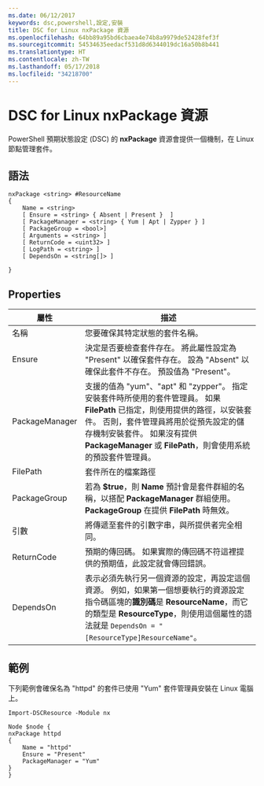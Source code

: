 ```yaml
---
ms.date: 06/12/2017
keywords: dsc,powershell,設定,安裝
title: DSC for Linux nxPackage 資源
ms.openlocfilehash: 64bb89a95bd6cbaea4e74b8a9979de52428fef3f
ms.sourcegitcommit: 54534635eedacf531d8d6344019dc16a50b8b441
ms.translationtype: HT
ms.contentlocale: zh-TW
ms.lasthandoff: 05/17/2018
ms.locfileid: "34218700"
---
```

# <a name="dsc-for-linux-nxpackage-resource"></a>DSC for Linux nxPackage 資源

PowerShell 預期狀態設定 (DSC) 的 **nxPackage** 資源會提供一個機制，在 Linux 節點管理套件。

## <a name="syntax"></a>語法

```
nxPackage <string> #ResourceName
{
    Name = <string>
    [ Ensure = <string> { Absent | Present }  ]
    [ PackageManager = <string> { Yum | Apt | Zypper } ]
    [ PackageGroup = <bool>]
    [ Arguments = <string> ]
    [ ReturnCode = <uint32> ]
    [ LogPath = <string> ]
    [ DependsOn = <string[]> ]

}
```

## <a name="properties"></a>Properties

|  屬性 |  描述 |
|---|---|
| 名稱| 您要確保其特定狀態的套件名稱。|
| Ensure| 決定是否要檢查套件存在。 將此屬性設定為 "Present" 以確保套件存在。 設為 "Absent" 以確保此套件不存在。 預設值為 "Present"。|
| PackageManager| 支援的值為 "yum"、"apt" 和 "zypper"。 指定安裝套件時所使用的套件管理員。 如果 **FilePath** 已指定，則使用提供的路徑，以安裝套件。 否則，套件管理員將用於從預先設定的儲存機制安裝套件。 如果沒有提供 **PackageManager** 或 **FilePath**，則會使用系統的預設套件管理員。|
| FilePath| 套件所在的檔案路徑|
| PackageGroup| 若為 **$true**，則 **Name** 預計會是套件群組的名稱，以搭配 **PackageManager** 群組使用。 **PackageGroup** 在提供 **FilePath** 時無效。|
| 引數| 將傳遞至套件的引數字串，與所提供者完全相同。|
| ReturnCode| 預期的傳回碼。 如果實際的傳回碼不符這裡提供的預期值，此設定就會傳回錯誤。|
| DependsOn | 表示必須先執行另一個資源的設定，再設定這個資源。 例如，如果第一個想要執行的資源設定指令碼區塊的**識別碼**是 **ResourceName**，而它的類型是 **ResourceType**，則使用這個屬性的語法就是 `DependsOn = "[ResourceType]ResourceName"`。|

## <a name="example"></a>範例

下列範例會確保名為 "httpd" 的套件已使用 "Yum" 套件管理員安裝在 Linux 電腦上。

```
Import-DSCResource -Module nx

Node $node {
nxPackage httpd
{
    Name = "httpd"
    Ensure = "Present"
    PackageManager = "Yum"
}
}
```